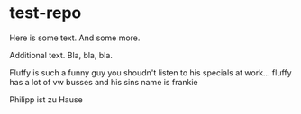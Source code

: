 # test-repo

Here is some text. 
And some more.

Additional text. Bla, bla, bla.

Fluffy is such a funny guy you shoudn't listen to his specials at work...
fluffy has a lot of vw busses and his sins name is frankie

Philipp ist zu Hause

